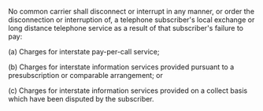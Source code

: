 No common carrier shall disconnect or interrupt in any manner, or order the disconnection or interruption of, a telephone subscriber's local exchange or long distance telephone service as a result of that subscriber's failure to pay:

(a) Charges for interstate pay-per-call service;

(b) Charges for interstate information services provided pursuant to a presubscription or comparable arrangement; or

(c) Charges for interstate information services provided on a collect basis which have been disputed by the subscriber.

